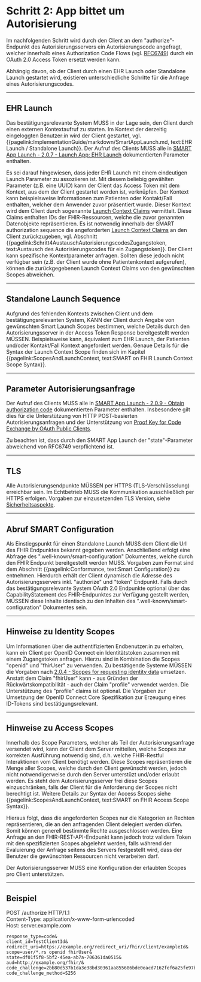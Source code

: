 # Schritt 2: App bittet um Autorisierung

Im nachfolgenden Schritt wird durch den Client an dem "authorize"-Endpunkt des Autorisierungsservers ein Autorisierungscode angefragt, welcher innerhalb eines Authorization Code Flows (vgl. [RFC6749](https://datatracker.ietf.org/doc/html/rfc6749#section-4.1)) durch ein OAuth 2.0 Access Token ersetzt werden kann.

Abhängig davon, ob der Client durch einen EHR Launch oder Standalone Launch gestartet wird, existieren unterschiedliche Schritte für die Anfrage eines Autorisierungscodes.

----

## EHR Launch

Das bestätigungsrelevante System MUSS in der Lage sein, den Client durch einen externen Kontextaufruf zu starten. Im Kontext der derzeitig eingeloggten Benutzer:in wird der Client gestartet, vgl. {{pagelink:ImplementationGuide/markdown/SmartAppLaunch.md, text:EHR Launch / Standalone Launch}}. Der Aufruf des Clients MUSS alle in [SMART App Launch - 2.0.7 - Launch App: EHR Launch](https://hl7.org/fhir/smart-app-launch/STU2/app-launch.html#step-2-launch-ehr) dokumentierten Parameter enthalten.

Es sei darauf hingewiesen, dass jeder EHR Launch mit einem eindeutigen Launch Parameter zu assoziieren ist. Mit diesem beliebig gewählten Parameter (z.B. eine UUID) kann der Client das Access Token mit dem Kontext, aus dem der Client gestartet worden ist, verknüpfen. Der Kontext kann beispielsweise Informationen zum Patienten oder Kontakt/Fall enthalten, welcher dem Anwender zuvor präsentiert wurde. Dieser Kontext wird dem Client durch sogenannte [Launch Context Claims](https://hl7.org/fhir/smart-app-launch/STU2/scopes-and-launch-context.html#scopes-for-requesting-context-data) vermittelt. Diese Claims enthalten IDs der FHIR-Ressourcen, welche die zuvor genannten Datenobjekte repräsentieren. Es ist notwendig innerhalb der SMART authorization sequence die angeforderten [Launch Context Claims](https://hl7.org/fhir/smart-app-launch/STU2/scopes-and-launch-context.html#scopes-for-requesting-context-data) an den Client zurückzugeben, vgl. Abschnitt {{pagelink:Schritt4AustauschAutorisierungscodesZugangstoken, text:Austausch des Autorisierungscodes für ein Zugangstoken}}. Der Client kann spezifische Kontextparameter anfragen. Sollten diese jedoch nicht verfügbar sein (z.B. der Client wurde ohne Patientenkontext aufgerufen), können die zurückgegebenen Launch Context Claims von den gewünschten Scopes abweichen.

----

## Standalone Launch Sequence

Aufgrund des fehlenden Kontexts zwischen Client und dem bestätigungsrelevanten System, KANN der Client durch Angabe von gewünschten Smart Launch Scopes bestimmen, welche Details durch den Autorisierungsserver in der Access Token Response bereitgestellt werden MÜSSEN. Beispielsweise kann, äquivalent zum EHR Launch, der Patienten und/oder Kontakt/Fall Kontext angefordert werden. Genaue Details für die Syntax der Launch Context Scope finden sich im Kapitel {{pagelink:ScopesAndLaunchContext, text:SMART on FHIR Launch Context Scope Syntax}}.

----

## Parameter Autorisierungsanfrage

Der Aufruf des Clients MUSS alle in [SMART App Launch - 2.0.9 - Obtain authorization code](https://hl7.org/fhir/smart-app-launch/STU2/app-launch.html#step-4-authorization-code) dokumentierten Parameter enthalten. Insbesondere gilt dies für die Unterstützung von HTTP POST-basierten Autorisierungsanfragen und der Unterstützung von [Proof Key for Code Exchange by OAuth Public Clients](https://datatracker.ietf.org/doc/html/rfc7636).

Zu beachten ist, dass durch den SMART App Launch der "state"-Parameter abweichend von RFC6749 verpflichtend ist.

----

## TLS

Alle Autorisierungsendpunkte MÜSSEN per HTTPS (TLS-Verschlüsselung) erreichbar sein. Im Echtbetrieb MUSS die Kommunikation ausschließlich per HTTPS erfolgen. Vorgaben zur einzusetzenden TLS Version, siehe [Sicherheitsaspekte](https://simplifier.net/guide/implementierungsleitfadenisik-basismodul/I-markdown-UebergreifendeFestlegungen-UebergreifendeFestlegungen-Rest?version=current).

----

## Abruf SMART Configuration

Als Einstiegspunkt für einen Standalone Launch MUSS dem Client die Url des FHIR Endpunktes bekannt gegeben werden. Anschließend erfolgt eine Abfrage des ".well-known/smart-configuration" Dokumentes, welche durch den FHIR Endpunkt bereitgestellt werden MUSS. Vorgaben zum Format sind dem Abschnitt {{pagelink:Conformance, text:Smart Configuration}} zu entnehmen. Hierdurch erhält der Client dynamisch die Adresse des Autorisierungsservers inkl. "authorize" und "token" Endpunkt. Falls durch das bestätigungsrelevante System OAuth 2.0 Endpunkte optional über das CapabilityStatement des FHIR-Endpunktes zur Verfügung gestellt werden, MÜSSEN diese Inhalte identisch zu den Inhalten des ".well-known/smart-configuration" Dokumentes sein.

----

## Hinweise zu Identity Scopes

Um Informationen über die authentifizierten Endbenutzer:in zu erhalten, kann ein Client per OpenID Connect ein Identitätstoken zusammen mit einem Zugangstoken anfragen. Hierzu sind in Kombination die Scopes "openid" und "fhirUser" zu verwenden. Zu bestätigende Systeme MÜSSEN die Vorgaben nach [2.0.4 - Scopes for requesting identity data](https://hl7.org/fhir/smart-app-launch/STU2/scopes-and-launch-context.html#scopes-for-requesting-identity-data) umsetzen. Anstatt dem Claim "fhirUser" kann - aus Gründen der Rückwärtskompatibilität - auch der Claim "profile" verwendet werden. Die Unterstützung des "profile" claims ist optional. Die Vorgaben zur Umsetzung der OpenID Connect Core Spezifikation zur Erzeugung eines ID-Tokens sind bestätigungsrelevant.

----

## Hinweise zu Access Scopes

Innerhalb des Scope Parameters, welcher als Teil der Autorisierungsanfrage versendet wird, kann der Client dem Server mitteilen, welche Scopes zur korrekten Ausführung notwendig sind, d.h. welche FHIR-Restful Interaktionen vom Client benötigt werden. Diese Scopes repräsentieren die Menge aller Scopes, welche durch den Client gewünscht werden, jedoch nicht notwendigerweise durch den Server unterstüzt und/oder erlaubt werden. Es steht dem Autorisierungsserver frei diese Scopes einzuschränken, falls der Client für die Anforderung der Scopes nicht berechtigt ist. Weitere Details zur Syntax der Access Scopes siehe {{pagelink:ScopesAndLaunchContext, text:SMART on FHIR Access Scope Syntax}}.

Hieraus folgt, dass die angeforderten Scopes nur die Kategorien an Rechten repräsentieren, die an den anfragenden Client delegiert werden dürfen. Somit können generell bestimmte Rechte ausgeschlossen werden. Eine Anfrage an den FHIR-REST-API-Endpunkt kann jedoch trotz validem Token mit den spezifizierten Scopes abgelehnt werden, falls während der Evaluierung der Anfrage seitens des Servers festgestellt wird, dass der Benutzer die gewünschten Ressourcen nicht verarbeiten darf.

Der Autorisierungsserver MUSS eine Konfiguration der erlaubten Scopes pro Client unterstützen.

----

## Beispiel

POST /authorize HTTP/1.1<br>
Content-Type: application/x-www-form-urlencoded<br>
Host: server.example.com

```
response_type=code&
client_id=TestClientId&
redirect_uri=https://example.org/redirect_uri/fhir/client/exampleId&
scope=user/*.rs openid fhirUser&
state=df01f5f8-5bf2-45ea-ab7a-706361da0515&
aud=http://example.org/fhir/&
code_challenge=2bb80d537b1da3e38bd30361aa855686bde0eacd7162fef6a25fe97bf527a25b&
code_challenge_method=S256
```
